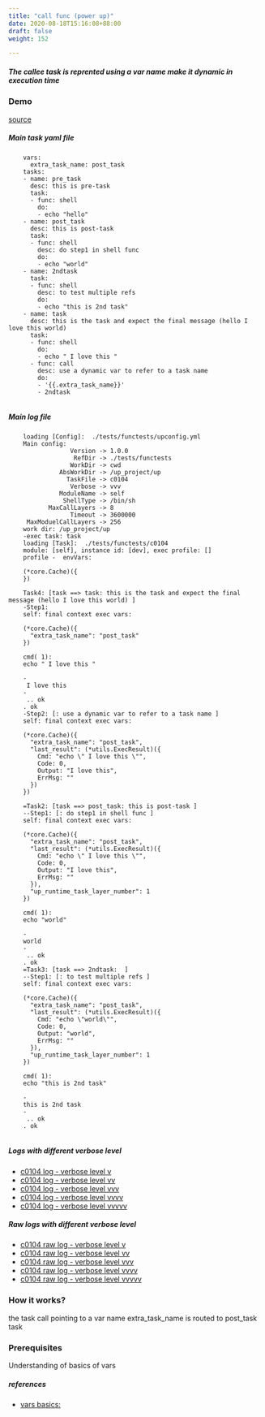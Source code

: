 ```yaml
---
title: "call func (power up)"
date: 2020-08-18T15:16:08+88:00
draft: false
weight: 152

---
```


##### The callee task is reprented using a var name make it dynamic in execution time


### Demo








[source](https://github.com/upcmd/up/blob/master/tests/functests/c0104.yml)

##### Main task yaml file
```
    vars:
      extra_task_name: post_task
    tasks:
    - name: pre_task
      desc: this is pre-task
      task:
      - func: shell
        do:
        - echo "hello"
    - name: post_task
      desc: this is post-task
      task:
      - func: shell
        desc: do step1 in shell func
        do:
        - echo "world"
    - name: 2ndtask
      task:
      - func: shell
        desc: to test multiple refs
        do:
        - echo "this is 2nd task"
    - name: task
      desc: this is the task and expect the final message (hello I love this world)
      task:
      - func: shell
        do:
        - echo " I love this "
      - func: call
        desc: use a dynamic var to refer to a task name
        do:
        - '{{.extra_task_name}}'
        - 2ndtask
    
```
##### Main log file
```
    loading [Config]:  ./tests/functests/upconfig.yml
    Main config:
                 Version -> 1.0.0
                  RefDir -> ./tests/functests
                 WorkDir -> cwd
              AbsWorkDir -> /up_project/up
                TaskFile -> c0104
                 Verbose -> vvv
              ModuleName -> self
               ShellType -> /bin/sh
           MaxCallLayers -> 8
                 Timeout -> 3600000
     MaxModuelCallLayers -> 256
    work dir: /up_project/up
    -exec task: task
    loading [Task]:  ./tests/functests/c0104
    module: [self], instance id: [dev], exec profile: []
    profile -  envVars:
    
    (*core.Cache)({
    })
    
    Task4: [task ==> task: this is the task and expect the final message (hello I love this world) ]
    -Step1:
    self: final context exec vars:
    
    (*core.Cache)({
      "extra_task_name": "post_task"
    })
    
    cmd( 1):
    echo " I love this "
    
    -
     I love this 
    -
     .. ok
    . ok
    -Step2: [: use a dynamic var to refer to a task name ]
    self: final context exec vars:
    
    (*core.Cache)({
      "extra_task_name": "post_task",
      "last_result": (*utils.ExecResult)({
        Cmd: "echo \" I love this \"",
        Code: 0,
        Output: "I love this",
        ErrMsg: ""
      })
    })
    
    =Task2: [task ==> post_task: this is post-task ]
    --Step1: [: do step1 in shell func ]
    self: final context exec vars:
    
    (*core.Cache)({
      "extra_task_name": "post_task",
      "last_result": (*utils.ExecResult)({
        Cmd: "echo \" I love this \"",
        Code: 0,
        Output: "I love this",
        ErrMsg: ""
      }),
      "up_runtime_task_layer_number": 1
    })
    
    cmd( 1):
    echo "world"
    
    -
    world
    -
     .. ok
    . ok
    =Task3: [task ==> 2ndtask:  ]
    --Step1: [: to test multiple refs ]
    self: final context exec vars:
    
    (*core.Cache)({
      "extra_task_name": "post_task",
      "last_result": (*utils.ExecResult)({
        Cmd: "echo \"world\"",
        Code: 0,
        Output: "world",
        ErrMsg: ""
      }),
      "up_runtime_task_layer_number": 1
    })
    
    cmd( 1):
    echo "this is 2nd task"
    
    -
    this is 2nd task
    -
     .. ok
    . ok
    
```


##### Logs with different verbose level
* [c0104 log - verbose level v](../../logs/c0104_v)
* [c0104 log - verbose level vv](../../logs/c0104_vv)
* [c0104 log - verbose level vvv](../../logs/c0104_vvvv)
* [c0104 log - verbose level vvvv](../../logs/c0104_vvvv)
* [c0104 log - verbose level vvvvv](../../logs/c0104_vvvvv)

##### Raw logs with different verbose level
* [c0104 raw log - verbose level v](../../reflogs/c0104_v.log)
* [c0104 raw log - verbose level vv](../../reflogs/c0104_vv.log)
* [c0104 raw log - verbose level vvv](../../reflogs/c0104_vvv.log)
* [c0104 raw log - verbose level vvvv](../../reflogs/c0104_vvvv.log)
* [c0104 raw log - verbose level vvvvv](../../reflogs/c0104_vvvvv.log)







### How it works?


the task call pointing to a var name extra_task_name is routed to post_task task










### Prerequisites


Understanding of basics of vars









##### references
* [vars basics:](../../vars/c0012)


